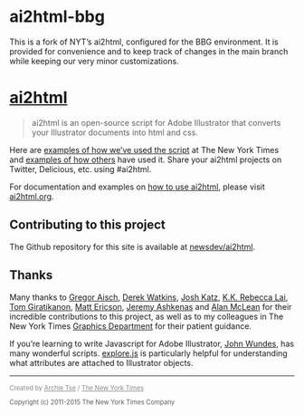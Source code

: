 # ai2html-bbg

This is a fork of NYT’s ai2html, configured for the BBG environment. It is provided for convenience and to keep track of changes in the main branch while keeping our very minor customizations.

# [ai2html](http://ai2html.org)

> ai2html is an open-source script for Adobe Illustrator that converts your Illustrator documents into html and css.

Here are [examples of how we’ve used the script](https://del.icio.us/archietse/ai2html,nyt) at The New York Times and [examples of how others](https://del.icio.us/archietse/ai2html,others) have used it. Share your ai2html projects on Twitter, Delicious, etc. using #ai2html.

For documentation and examples on [how to use ai2html](http://ai2html.org), please visit [ai2html.org](http://ai2html.org).


## Contributing to this project

The Github repository for this site is available at [newsdev/ai2html](https://github.com/newsdev/ai2html).


## Thanks

Many thanks to [Gregor Aisch](https://twitter.com/driven_by_data), [Derek Watkins](https://twitter.com/dwtkns), [Josh Katz](https://twitter.com/jshkatz), [K.K. Rebecca Lai](https://twitter.com/kkrebeccalai), [Tom Giratikanon](https://twitter.com/giratikanon), [Matt Ericson](https://twitter.com/mericson), [Jeremy Ashkenas](https://twitter.com/jashkenas) and [Alan McLean](https://twitter.com/alanmclean) for their incredible contributions to this project, as well as to my colleagues in The New York Times [Graphics Department](https://twitter.com/nytgraphics) for their patient guidance.

If you’re learning to write Javascript for Adobe Illustrator, [John Wundes](http://www.wundes.com/JS4AI/), has many wonderful scripts. [explore.js](http://www.wundes.com/JS4AI/explore.js) is particularly helpful for understanding what attributes are attached to Illustrator objects.

---

<p style="font-size:.8em;opacity:0.5;">Created by <a href="https://twitter.com/archietse">Archie Tse</a> / <a href="https://github.com/newsdev">The New York Times</a></p>

<p style="font-size:.8em;opacity:0.7;">Copyright (c) 2011-2015 The New York Times Company</p>



